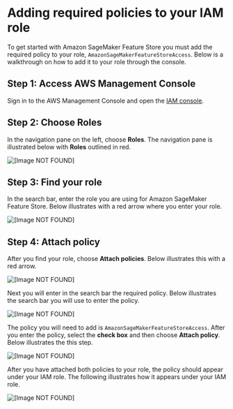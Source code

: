 # Adding required policies to your IAM role<a name="feature-store-adding-policies"></a>

To get started with Amazon SageMaker Feature Store you must add the required policy to your role, `AmazonSageMakerFeatureStoreAccess`\. Below is a walkthrough on how to add it to your role through the console\. 

## Step 1: Access AWS Management Console<a name="feature-store-console"></a>

Sign in to the AWS Management Console and open the [IAM console](https://console.aws.amazon.com/iam)\.

## Step 2: Choose Roles<a name="feature-store-console-role"></a>

In the navigation pane on the left, choose **Roles**\. The navigation pane is illustrated below with **Roles** outlined in red\.

![\[Image NOT FOUND\]](http://docs.aws.amazon.com/sagemaker/latest/dg/images/feature-store-role.png)

## Step 3: Find your role<a name="feature-store-console-role-search"></a>

In the search bar, enter the role you are using for Amazon SageMaker Feature Store\. Below illustrates with a red arrow where you enter your role\.

![\[Image NOT FOUND\]](http://docs.aws.amazon.com/sagemaker/latest/dg/images/feature-store-role-search.png)

## Step 4: Attach policy<a name="feature-store-console-role-attach"></a>

After you find your role, choose **Attach policies**\. Below illustrates this with a red arrow\. 

![\[Image NOT FOUND\]](http://docs.aws.amazon.com/sagemaker/latest/dg/images/feature-store-attach-policy.png)

Next you will enter in the search bar the required policy\. Below illustrates the search bar you will use to enter the policy\. 

![\[Image NOT FOUND\]](http://docs.aws.amazon.com/sagemaker/latest/dg/images/feature-store-attach-policy-search.png)

The policy you will need to add is `AmazonSageMakerFeatureStoreAccess`\. After you enter the policy, select the **check box** and then choose **Attach policy**\. Below illustrates the this step\. 

![\[Image NOT FOUND\]](http://docs.aws.amazon.com/sagemaker/latest/dg/images/feature-store-policy-feature-store.png)

After you have attached both policies to your role, the policy should appear under your IAM role\. The following illustrates how it appears under your IAM role\.

![\[Image NOT FOUND\]](http://docs.aws.amazon.com/sagemaker/latest/dg/images/feature-store-policy.png)